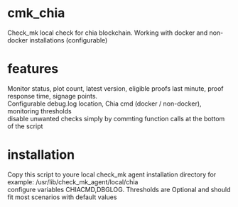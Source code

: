# cmk_chia
Check_mk local check for chia blockchain. Working with docker and non-docker installations (configurable)
# features
Monitor status, plot count, latest version, eligible proofs last minute, proof response time, signage points. \
Configurable debug.log location, Chia cmd (docker / non-docker), monitoring thresholds \
disable unwanted checks simply by commting function calls at the bottom of the script
# installation
Copy this script to youre local check_mk agent installation directory for example: /usr/lib/check_mk_agent/local/chia \
configure variables CHIACMD,DBGLOG. Thresholds are Optional and should fit most scenarios with default values
